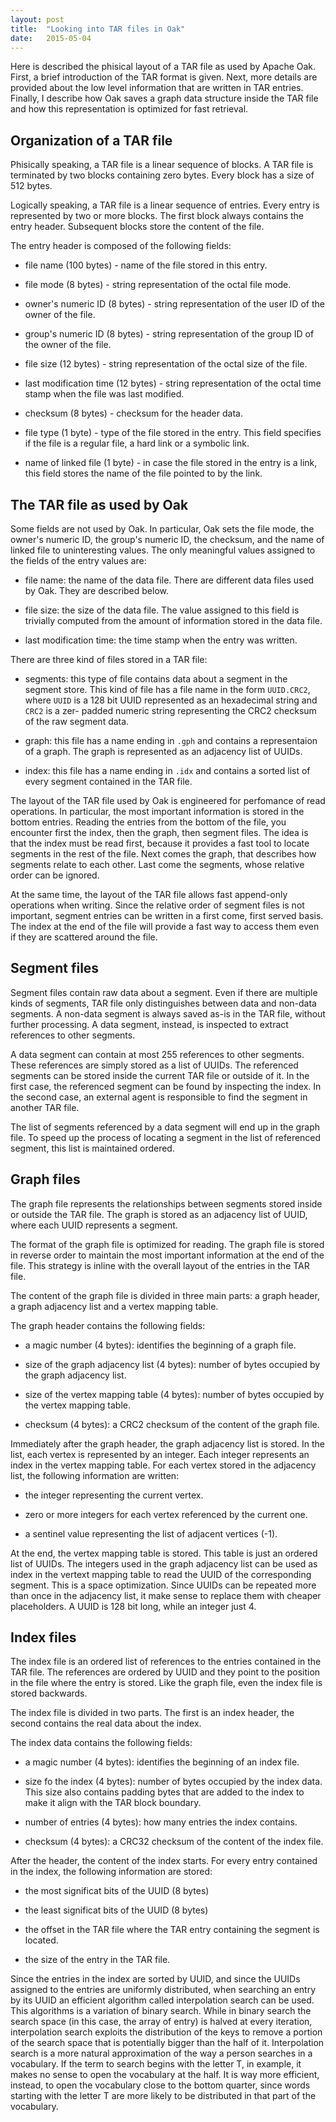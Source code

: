 ```yaml
---
layout: post
title:  "Looking into TAR files in Oak"
date:   2015-05-04
---
```

 
Here is described the phisical layout of a TAR file as used by Apache Oak.
First, a brief introduction of the TAR format is given. Next, more details are
provided about the low level information that are written in TAR entries.
Finally, I describe how Oak saves a graph data structure inside the TAR file and
how this representation is optimized for fast retrieval.

## Organization of a TAR file

Phisically speaking, a TAR file is a linear sequence of blocks. A TAR file is
terminated by two blocks containing zero bytes. Every block has a size of 512
bytes.

Logically speaking, a TAR file is a linear sequence of entries. Every entry is
represented by two or more blocks. The first block always contains the entry
header. Subsequent blocks store the content of the file.

The entry header is composed of the following fields:

- file name (100 bytes) - name of the file stored in this entry.

- file mode (8 bytes) - string representation of the octal file mode.

- owner's numeric ID (8 bytes) - string representation of the user ID of the
  owner of the file.

- group's numeric ID (8 bytes) - string representation of the group ID of the
  owner of the file.

- file size (12 bytes) - string representation of the octal size of the file.

- last modification time (12 bytes) - string representation of the octal time
  stamp when the file was last modified.

- checksum (8 bytes) - checksum for the header data.

- file type (1 byte) - type of the file stored in the entry. This field
  specifies if the file is a regular file, a hard link or a symbolic link.

- name of linked file (1 byte) - in case the file stored in the entry is a link,
  this field stores the name of the file pointed to by the link.

## The TAR file as used by Oak

Some fields are not used by Oak. In particular, Oak sets the file mode, the
owner's numeric ID, the group's numeric ID, the checksum, and the name of linked
file to uninteresting values. The only meaningful values assigned to the fields
of the entry values are:

- file name: the name of the data file. There are different data files used by
  Oak. They are described below.

- file size: the size of the data file. The value assigned to this field is
  trivially computed from the amount of information stored in the data file.

- last modification time: the time stamp when the entry was written.

There are three kind of files stored in a TAR file:

- segments: this type of file contains data about a segment in the segment
  store. This kind of file has a file name in the form `UUID.CRC2`, where `UUID`
  is a 128 bit UUID represented as an hexadecimal string and `CRC2` is a zer-
  padded numeric string representing the CRC2 checksum of the raw segment data.

- graph: this file has a name ending in `.gph` and contains a representaion of a
  graph. The graph is represented as an adjacency list of UUIDs.

- index: this file has a name ending in `.idx` and contains a sorted list of
  every segment contained in the TAR file.

The layout of the TAR file used by Oak is engineered for perfomance of read
operations. In particular, the most important information is stored in the
bottom entries. Reading the entries from the bottom of the file, you encounter
first the index, then the graph, then segment files. The idea is that the index
must be read first, because it provides a fast tool to locate segments in the
rest of the file. Next comes the graph, that describes how segments relate to
each other. Last come the segments, whose relative order can be ignored.

At the same time, the layout of the TAR file allows fast append-only operations
when writing. Since the relative order of segment files is not important,
segment entries can be written in a first come, first served basis. The index at
the end of the file will provide a fast way to access them even if they are
scattered around the file.

## Segment files

Segment files contain raw data about a segment. Even if there are multiple kinds
of segments, TAR file only distinguishes between data and non-data segments. A
non-data segment is always saved as-is in the TAR file, without further
processing. A data segment, instead, is inspected to extract references to other
segments.

A data segment can contain at most 255 references to other segments. These
references are simply stored as a list of UUIDs. The referenced segments can be
stored inside the current TAR file or outside of it. In the first case, the
referenced segment can be found by inspecting the index. In the second case, an
external agent is responsible to find the segment in another TAR file.

The list of segments referenced by a data segment will end up in the graph file.
To speed up the process of locating a segment in the list of referenced segment,
this list is maintained ordered.

## Graph files

The graph file represents the relationships between segments stored inside or
outside the TAR file. The graph is stored as an adjacency list of UUID, where
each UUID represents a segment.

The format of the graph file is optimized for reading. The graph file is stored
in reverse order to maintain the most important information at the end of the
file. This strategy is inline with the overall layout of the entries in the TAR
file.

The content of the graph file is divided in three main parts: a graph header, a
graph adjacency list and a vertex mapping table.

The graph header contains the following fields:

- a magic number (4 bytes): identifies the beginning of a graph file.

- size of the graph adjacency list (4 bytes): number of bytes occupied by the
  graph adjacency list.

- size of the vertex mapping table (4 bytes): number of bytes occupied by the
  vertex mapping table.

- checksum (4 bytes): a CRC2 checksum of the content of the graph file.

Immediately after the graph header, the graph adjacency list is stored. In the
list, each vertex is represented by an integer. Each integer represents an index
in the vertex mapping table. For each vertex stored in the adjacency list, the
following information are written:

- the integer representing the current vertex.

- zero or more integers for each vertex referenced by the current one.

- a sentinel value representing the list of adjacent vertices (-1).

At the end, the vertex mapping table is stored. This table is just an ordered
list of UUIDs. The integers used in the graph adjacency list can be used as
index in the vertext mapping table to read the UUID of the corresponding
segment. This is a space optimization. Since UUIDs can be repeated more than
once in the adjacency list, it make sense to replace them with cheaper
placeholders. A UUID is 128 bit long, while an integer just 4.

## Index files

The index file is an ordered list of references to the entries contained in the
TAR file. The references are ordered by UUID and they point to the position in
the file where the entry is stored. Like the graph file, even the index file is
stored backwards.

The index file is divided in two parts. The first is an index header, the second
contains the real data about the index.

The index data contains the following fields:

- a magic number (4 bytes): identifies the beginning of an index file.

- size fo the index (4 bytes): number of bytes occupied by the index data. This
  size also contains padding bytes that are added to the index to make it align
  with the TAR block boundary.

- number of entries (4 bytes): how many entries the index contains.

- checksum (4 bytes): a CRC32 checksum of the content of the index file.

After the header, the content of the index starts. For every entry contained in
the index, the following information are stored:

- the most significat bits of the UUID (8 bytes)

- the least significat bits of the UUID (8 bytes)

- the offset in the TAR file where the TAR entry containing the segment is
  located.

- the size of the entry in the TAR file.

Since the entries in the index are sorted by UUID, and since the UUIDs assigned
to the entries are uniformly distributed, when searching an entry by its UUID an
efficient algorithm called interpolation search can be used. This algorithms is
a variation of binary search. While in binary search the search space (in this
case, the array of entry) is halved at every iteration, interpolation search
exploits the distribution of the keys to remove a portion of the search space
that is potentially bigger than the half of it. Interpolation search is a more
natural approximation of the way a person searches in a vocabulary. If the term
to search begins with the letter T, in example, it makes no sense to open the
vocabulary at the half. It is way more efficient, instead, to open the
vocabulary close to the bottom quarter, since words starting with the letter T
are more likely to be distributed in that part of the vocabulary.
